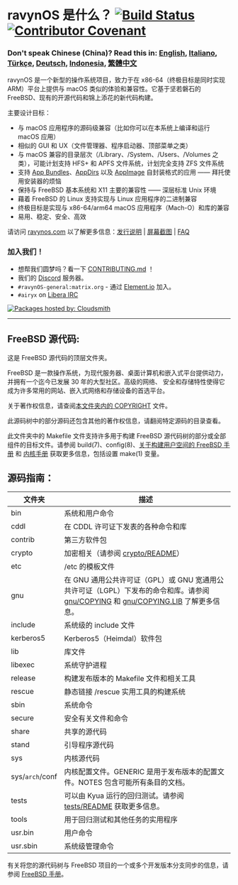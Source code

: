 # ravynOS 是什么？ [![Build Status](https://api.cirrus-ci.com/github/ravynsoft/ravynos.svg?branch=main)](https://cirrus-ci.com/github/ravynsoft/ravynos) [![Contributor Covenant](https://img.shields.io/badge/Contributor%20Covenant-2.1-4baaaa.svg)](CODE_OF_CONDUCT.md)
### Don't speak Chinese (China)? Read this in: [English](README.md), [Italiano](README.IT.md), [Türkçe](README_TR.md), [Deutsch](README.DE.md), [Indonesia](README.ID.md), [繁體中文](README.zh_TW.md)

ravynOS 是一个新型的操作系统项目，致力于在 x86-64（终极目标是同时实现 ARM）平台上提供与 macOS 类似的体验和兼容性。它基于坚若磐石的 FreeBSD、现有的开源代码和锦上添花的新代码构建。

主要设计目标：
- 与 macOS 应用程序的源码级兼容（比如你可以在本系统上编译和运行 macOS 应用）
- 相似的 GUI 和 UX（文件管理器、程序启动器、顶部菜单之类）
- 与 macOS 兼容的目录层次（/Library、/System、/Users、/Volumes 之类），可能计划支持 HFS+ 和 APFS 文件系统，计划完全支持 ZFS 文件系统
- 支持 [App Bundles](https://developer.apple.com/documentation/foundation/bundle)、[AppDirs](https://github.com/AppImage/AppImageKit/wiki/AppDir) 以及 [AppImage](https://github.com/AppImage) 自封装格式的应用 —— 拜托使用安装器的烦恼
- 保持与 FreeBSD 基本系统和 X11 主要的兼容性 —— 深层标准 Unix 环境
- 藉着 FreeBSD 的 Linux 支持实现与 Linux 应用程序的二进制兼容
- 终极目标是实现与 x86-64/arm64 macOS 应用程序（Mach-O）和库的兼容
- 易用、稳定、安全、高效

请访问 [ravynos.com](https://ravynos.com/) 以了解更多信息：[发行说明](https://ravynos.com/releases.html) | [屏幕截图](https://ravynos.com/screenshots.html) | [FAQ](https://ravynos.com/faq.html)

### 加入我们！

* 想帮我们圆梦吗？看一下 [CONTRIBUTING.md](CONTRIBUTING.md) ！
* 我们的 [Discord](https://discord.com/invite/8caJbAGNwY) 服务器。
* `#ravynOS-general:matrix.org` - 通过 [Element.io](https://app.element.io/#/room/%23ravynOS-general:matrix.org) 加入。
* `#airyx` on [Libera IRC](https://web.libera.chat/?channel=#airyx)

[![Packages hosted by: Cloudsmith](https://img.shields.io/badge/OSS%20hosting%20by-cloudsmith-blue?logo=cloudsmith&style=flat-square)](https://cloudsmith.com)

---

FreeBSD 源代码:
---------------
这是 FreeBSD 源代码的顶层文件夹。

FreeBSD 是一款操作系统，为现代服务器、桌面计算机和嵌入式平台提供动力，并拥有一个迄今已发展 30 年的大型社区。高级的网络、 安全和存储特性使得它成为许多常用的网站、嵌入式网络和存储设备的首选平台。

关于著作权信息，请查阅[本文件夹内的 COPYRIGHT](COPYRIGHT) 文件。

此源码树中的部分源码还包含其他的著作权信息，请翻阅特定源码的目录查看。

此文件夹中的 Makefile 文件支持许多用于构建 FreeBSD 源代码树的部分或全部组件的目标文件。请参阅 build(7)、config(8)、[关于构建用户空间的 FreeBSD 手册](https://docs.freebsd.org/zh_CN/books/handbook/cutting-edge/#makeworld) 和 [内核手册](https://docs.freebsd.org/zh_CN/books/handbook/kernelconfig/) 获取更多信息，包括设置 make(1) 变量。

源码指南：
---------------
| 文件夹 | 描述                                                         |
| --------- | ----------- |
| bin | 系统和用户命令 |
| cddl | 在 CDDL 许可证下发表的各种命令和库 |
| contrib | 第三方软件包 |
| crypto | 加密相关（请参阅 [crypto/README](crypto/README)） |
| etc | /etc 的模板文件 |
| gnu | 在 GNU 通用公共许可证（GPL）或 GNU 宽通用公共许可证（LGPL）下发布的命令和库。请参阅 [gnu/COPYING](gnu/COPYING) 和 [gnu/COPYING.LIB](gnu/COPYING.LIB) 了解更多信息。 |
| include | 系统级的 include 文件 |
| kerberos5 | Kerberos5（Heimdal）软件包 |
| lib | 库文件 |
| libexec | 系统守护进程 |
| release | 构建发布版本的 Makefile 文件和相关工具 |
| rescue | 静态链接 /rescue 实用工具的构建系统 |
| sbin | 系统命令 |
| secure | 安全有关文件和命令 |
| share | 共享的源代码 |
| stand | 引导程序源代码 |
| sys | 内核源代码 |
| sys/`arch`/conf | 内核配置文件。GENERIC 是用于发布版本的配置文件。NOTES 包含可能所有条目的文档。 |
| tests | 可以由 Kyua 运行的回归测试。请参阅 [tests/README](tests/README) 获取更多信息。 |
| tools | 用于回归测试和其他任务的实用程序 |
| usr.bin | 用户命令 |
| usr.sbin | 系统级管理命令 |

有关将您的源代码树与 FreeBSD 项目的一个或多个开发版本分支同步的信息，请参阅 [FreeBSD 手册](https://docs.freebsd.org/zh_CN/books/handbook/cutting-edge/#current-stable)。
